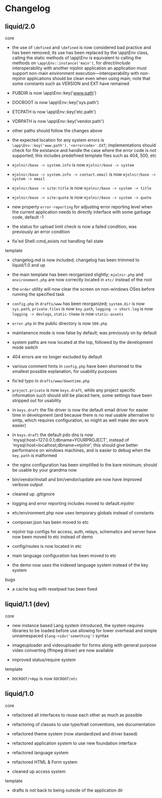 Changelog
=========

liquid/2.0
----------

core

 - the use of `\defined` and `\defined` is now considered bad practice and has
   been removed; its use has been replaced by the \app\Env class, calling the
   static methods of \app\Env is equivalent to calling the methods on
   `\app\Env::instance('main')`, for *direct*/*include* interoperability with
   another mjolnir application an application must support non-main environment
   execution—interoperability with non-mjolnir applications should be clean even
   when using main; note that some constants such as VERSION and EXT have
   remained

 - PUBDIR is now \app\Env::key('www.path')

 - DOCROOT is now \app\Env::key('sys.path')

 - ETCPATH is now \app\Env::key('etc.path')

 - VDRPATH is now \app\Env::key('vendor.path')

 - other paths should follow the changes above

 - the expected location for any system errors is
   `\app\Env::key('www.path').'<errorcode>'.EXT`; implementations should
   check for file existance and handle the case where the error code is not
   supported; this includes predefined template files such as 404, 500, etc

 - `mjolnir/base -> system.info` is now `mjolnir/base -> system`

 - `mjolnir/base -> system.info -> contact.email` is now
   `mjolnir/base -> system -> email`

 - `mjolnir/base -> site:title` is now `mjolnir/base -> system -> title`

 - `mjolnir/base -> site:quote` is now `mjolnir/base -> system -> quote`

 - new property `error-reporting` for adjusting error reporting level when
   the current application needs to directly interface with some garbage
   code, default -1

 - the status for upload limit check is now a failed condition, was previously
   an error condition

 - fix'ed Shell::cmd_exists not handling fail state


template

 - changelog.md is now included; changelog has been trimmed to liquid/1.0 and up

 - the main template has been reorganized slightly; `mjolnir.php` and
   `environement.php` are now correctly located in `etc/` instead of the root

 - the `order` utility will now clear the screen on non-windows OSes before
   running the specified task

 - `config.php` in `drafts/www` has been reorganized; `system.dir` is now
   `sys.path`, `private.files` is now `key.path`, `logging -> short.log` is
   now `logging -> devlogs`, `static-theme` is now `static-assets`

 - `error.php` in the public directory is now `500.php`

 - maintanence mode is now false by default; was previously on by default

 - system paths are now located at the top, followed by the development mode
   switch

 - 404 errors are no longer excluded by default

 - various comment hints in `config.php` have been shortened to the smallest
   possible explanation, for usability purposes

 - fix'ed typo in `drafts/www/downtime.php`

 - `project.private` is now `keys.draft`, while any project specific information
   such should still be placed here, some settings have been stripped out for
   usability

 - in `keys.draft` the file driver is now the default email driver for
   easier time in development (and because there is no real usable alternative
   to smtp, which requires configuration, so might as well make dev work easier)

 - in `keys.draft` the default pdo dns is now
   'mysql:host=127.0.0.1;dbname=YOURPROJECT', instead of
   'mysql:host=localhost;dbname=mjolnir', this should give better performance on
   windows machines, and is easier to debug when the `key.path` is malformed

 - the nginx configuration has been simplified to the bare minimum; should be
   usable by your grandma now

 - bin/vendor/install and bin/vendor/update are now have improved verbose output

 - cleaned up .gitignore

 - logging and error reporting includes moved to default.mjolnir

 - etc/environment.php now uses temporary globals instead of constants

 - composer.json has been moved to etc

 - mjolnir top configs for access, auth, relays, schematics and server have now
   been moved to etc instead of demo

 - config/routes is now located in etc

 - main language configuration has been moved to etc

 - the demo now uses the indexed language system instead of the key system

bugs

 - a cache bug with resetpwd has been fixed

liquid/1.1 (dev)
----------------

core

 - new instance based Lang system introduced, the system requires libraries to
   be loaded before use allowing for lower overhead and simple unnamespaced
   `$lang->idx('something')` syntax

 - imageuploader and videouploader for forms along with general purpose video
   converting (ffmpeg driver) are now available

 - improved status/require system

template

 - `DOCROOT/+App` is now `DOCROOT/etc`


liquid/1.0
----------

core

 - refactored all interfaces to reuse each other as much as possible

 - refactoring of classes to use type/trait conventions, see documentation

 - refactored theme system (now standardized and driver based)

 - refactored application system to use new foundation interface

 - refactored language system

 - refactored HTML & Form system

 - cleaned up access system

template

 - drafts is not back to being outside of the application dir
